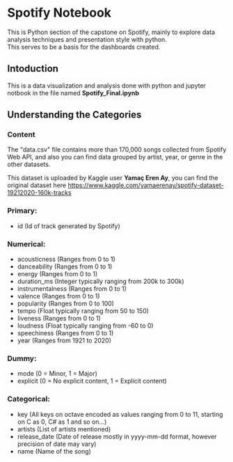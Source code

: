 # Spotify Notebook
This is Python section of the capstone on Spotify, mainly to explore data analysis techniques and presentation style with python.  
This serves to be a basis for the dashboards created.

## Intoduction
This is a data visualization and analysis done with python and jupyter notbook in the file named **Spotify_Final.ipynb**
## Understanding the Categories
### Content
The "data.csv" file contains more than 170,000 songs collected from Spotify Web API, and also you can find data grouped by artist, year, or genre in the other datasets.

This dataset is uploaded by Kaggle user **Yamaç Eren Ay**, you can find the original dataset here https://www.kaggle.com/yamaerenay/spotify-dataset-19212020-160k-tracks

### Primary:
- id (Id of track generated by Spotify)
### Numerical:
- acousticness (Ranges from 0 to 1)
- danceability (Ranges from 0 to 1)
- energy (Ranges from 0 to 1)
- duration_ms (Integer typically ranging from 200k to 300k)
- instrumentalness (Ranges from 0 to 1)
- valence (Ranges from 0 to 1)
- popularity (Ranges from 0 to 100)
- tempo (Float typically ranging from 50 to 150)
- liveness (Ranges from 0 to 1)
- loudness (Float typically ranging from -60 to 0)
- speechiness (Ranges from 0 to 1)
- year (Ranges from 1921 to 2020)
### Dummy:
- mode (0 = Minor, 1 = Major)
- explicit (0 = No explicit content, 1 = Explicit content)
### Categorical:
- key (All keys on octave encoded as values ranging from 0 to 11, starting on C as 0, C# as 1 and so on…)
- artists (List of artists mentioned)
- release_date (Date of release mostly in yyyy-mm-dd format, however precision of date may vary)
- name (Name of the song)
